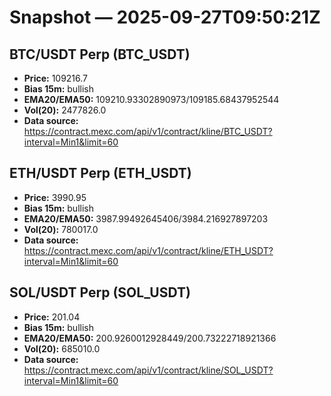 # Snapshot — 2025-09-27T09:50:21Z

## BTC/USDT Perp (BTC_USDT)
- **Price:** 109216.7
- **Bias 15m:** bullish
- **EMA20/EMA50:** 109210.93302890973/109185.68437952544
- **Vol(20):** 2477826.0
- **Data source:** https://contract.mexc.com/api/v1/contract/kline/BTC_USDT?interval=Min1&limit=60

## ETH/USDT Perp (ETH_USDT)
- **Price:** 3990.95
- **Bias 15m:** bullish
- **EMA20/EMA50:** 3987.99492645406/3984.216927897203
- **Vol(20):** 780017.0
- **Data source:** https://contract.mexc.com/api/v1/contract/kline/ETH_USDT?interval=Min1&limit=60

## SOL/USDT Perp (SOL_USDT)
- **Price:** 201.04
- **Bias 15m:** bullish
- **EMA20/EMA50:** 200.9260012928449/200.73222718921366
- **Vol(20):** 685010.0
- **Data source:** https://contract.mexc.com/api/v1/contract/kline/SOL_USDT?interval=Min1&limit=60
